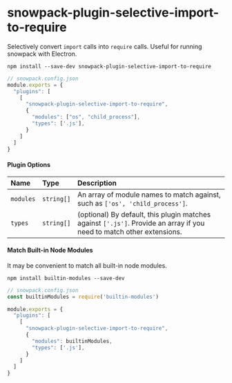 # snowpack-plugin-selective-import-to-require
Selectively convert `import` calls into `require` calls. Useful for running snowpack with Electron.

```
npm install --save-dev snowpack-plugin-selective-import-to-require
```

```js
// snowpack.config.json
module.exports = {
  "plugins": [
    [
      "snowpack-plugin-selective-import-to-require",
      {
        "modules": ["os", "child_process"],
        "types": ['.js'],
      }
    ]
  ]
}
```

#### Plugin Options

| Name               | Type       | Description |
| :----------------- | :--------- | :---------- |
| `modules` | `string[]` | An array of module names to match against, such as `['os', 'child_process']`.
| `types`   | `string[]` | (optional) By default, this plugin matches against `['.js']`. Provide an array if you need to match other extensions.

#### Match Built-in Node Modules
It may be convenient to match all built-in node modules.

```
npm install builtin-modules --save-dev
```

```js
// snowpack.config.json
const builtinModules = require('builtin-modules')

module.exports = {
  "plugins": [
    [
      "snowpack-plugin-selective-import-to-require",
      {
        "modules": builtinModules,
        "types": ['.js'],
      }
    ]
  ]
}

```
